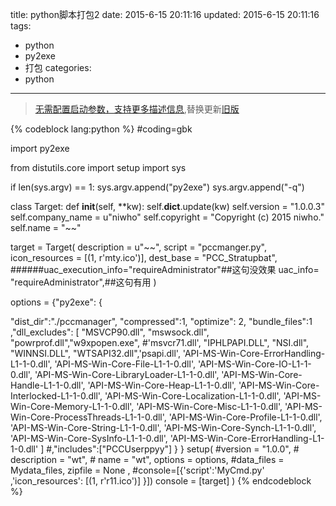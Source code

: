 title: python脚本打包2
date: 2015-6-15 20:11:16
updated: 2015-6-15 20:11:16
tags: 
- python
- py2exe
- 打包
categories:
- python 
---
>[无需配置启动参数，支持更多描述信息](),替换更新[旧版](/2014/06/25/python/py脚本打包/)

<!--more-->
{% codeblock lang:python %}
#coding=gbk

import py2exe

from distutils.core import setup
import sys

if len(sys.argv) == 1:
    sys.argv.append("py2exe")
    sys.argv.append("-q")

class Target:
    def __init__(self, **kw):
        self.__dict__.update(kw)
        self.version = "1.0.0.3"
        self.company_name = u"niwho"
        self.copyright = "Copyright (c) 2015 niwho."
        self.name = "~~"

target = Target(
    description = u"~~",
    script = "pccmanger.py",
    icon_resources = [(1, r'mty.ico')],
    dest_base = "PCC_Stratupbat",
    ######uac_execution_info="requireAdministrator"##这句没效果
    uac_info= "requireAdministrator",##这句有用
    )
    

options = {"py2exe": 
{

"dist_dir":"./pccmanager", 
"compressed":1, 
"optimize": 2, 
"bundle_files":1
 ,"dll_excludes": [ "MSVCP90.dll", "mswsock.dll", "powrprof.dll","w9xpopen.exe",
                  #'msvcr71.dll', "IPHLPAPI.DLL", "NSI.dll",  "WINNSI.DLL",  "WTSAPI32.dll",'psapi.dll',
                  'API-MS-Win-Core-ErrorHandling-L1-1-0.dll',
                  'API-MS-Win-Core-File-L1-1-0.dll',
                  'API-MS-Win-Core-IO-L1-1-0.dll',
                  'API-MS-Win-Core-LibraryLoader-L1-1-0.dll',
                  'API-MS-Win-Core-Handle-L1-1-0.dll',
                  'API-MS-Win-Core-Heap-L1-1-0.dll',
                  'API-MS-Win-Core-Interlocked-L1-1-0.dll',
                  'API-MS-Win-Core-Localization-L1-1-0.dll',
                  'API-MS-Win-Core-Memory-L1-1-0.dll',
                  'API-MS-Win-Core-Misc-L1-1-0.dll',
                  'API-MS-Win-Core-ProcessThreads-L1-1-0.dll',
                  'API-MS-Win-Core-Profile-L1-1-0.dll',
                  'API-MS-Win-Core-String-L1-1-0.dll',
                  'API-MS-Win-Core-Synch-L1-1-0.dll',
                  'API-MS-Win-Core-SysInfo-L1-1-0.dll',
                  'API-MS-Win-Core-ErrorHandling-L1-1-0.dll'
                  ]
#,"includes":["PCCUserppyy"]
}
}
setup(
     #version = "1.0.0", 
     # description = "wt", 
     # name = "wt", 
      options = options, 
      #data_files = Mydata_files,
      zipfile = None ,
      #console=[{'script':'MyCmd.py' ,'icon_resources': [(1, r'r11.ico')] }])
      console = [target]
      ) 
{% endcodeblock %}
